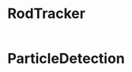 # RodTracker

```{include} ../../../RodTracker/CHANGELOG.md
```

# ParticleDetection

```{include} ../../../ParticleDetection/CHANGELOG.md
```
